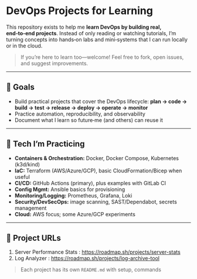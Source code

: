 # DevOps Projects for Learning

This repository exists to help me **learn DevOps by building real, end‑to‑end projects**. Instead of only reading or watching tutorials, I’m turning concepts into hands‑on labs and mini‑systems that I can run locally or in the cloud.

> If you’re here to learn too—welcome! Feel free to fork, open issues, and suggest improvements.

---

## 🎯 Goals

* Build practical projects that cover the DevOps lifecycle: **plan → code → build → test → release → deploy → operate → monitor**
* Practice automation, reproducibility, and observability
* Document what I learn so future‑me (and others) can reuse it

---

## 🧰 Tech I’m Practicing

* **Containers & Orchestration:** Docker, Docker Compose, Kubernetes (k3d/kind)
* **IaC:** Terraform (AWS/Azure/GCP), basic CloudFormation/Bicep when useful
* **CI/CD:** GitHub Actions (primary), plus examples with GitLab CI
* **Config Mgmt:** Ansible basics for provisioning
* **Monitoring/Logging:** Prometheus, Grafana, Loki
* **Security/DevSecOps:** image scanning, SAST/Dependabot, secrets management
* **Cloud:** AWS focus; some Azure/GCP experiments

---
## 🧰 Project URLs
1. Server Performance Stats : https://roadmap.sh/projects/server-stats
2. Log Analyzer : https://roadmap.sh/projects/log-archive-tool
> Each project has its own `README.md` with setup, commands

